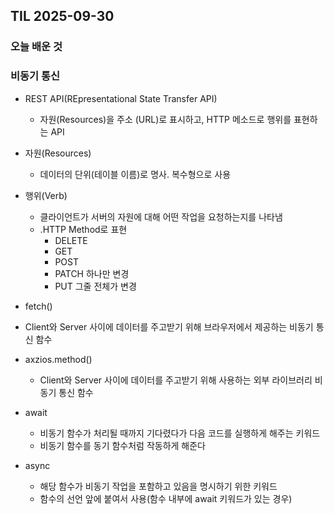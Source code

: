 ## TIL 2025-09-30

### 오늘 배운 것

### 비동기 통신

- REST API(REpresentational State Transfer API)
  - 자원(Resources)을 주소 (URL)로 표시하고, HTTP 메소드로 행위를 표현하는 API
- 자원(Resources)
  - 데이터의 단위(테이블 이름)로 명사. 복수형으로 사용
- 행위(Verb)
  - 클라이언트가 서버의 자원에 대해 어떤 작업을 요청하는지를 나타냄
  - .HTTP Method로 표현
    - DELETE
    - GET
    - POST
    - PATCH 하나만 변경
    - PUT  그줄 전체가 변경
- fetch()
-  Client와 Server 사이에 데이터를 주고받기 위해 브라우저에서 제공하는 비동기 통신 함수
- axzios.method()
  - Client와 Server 사이에 데이터를 주고받기 위해 사용하는 외부 라이브러리 비동기 통신 함수

- await
  - 비동기 함수가 처리될 때까지 기다렸다가 다음 코드를 실행하게 해주는 키워드
  - 비동기 함수를 동기 함수처럼 작동하게 해준다
- async
  - 해당 함수가 비동기 작업을 포함하고 있음을 명시하기 위한 키워드
  - 함수의 선언 앞에 붙여서 사용(함수 내부에 await 키워드가 있는 경우)
